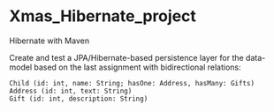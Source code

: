 # Xmas_Hibernate_project
Hibernate with Maven

Create and test a JPA/Hibernate-based persistence layer for the data-model based on the last assignment with bidirectional relations:

    Child (id: int, name: String; hasOne: Address, hasMany: Gifts)
    Address (id: int, text: String)
    Gift (id: int, description: String)
